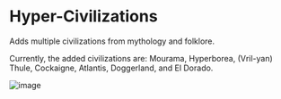 # Hyper-Civilizations

Adds multiple civilizations from mythology and folklore. 

Currently, the added civilizations are: Mourama, Hyperborea, (Vril-yan) Thule, Cockaigne, Atlantis, Doggerland, and El Dorado.

![image](https://github.com/nexphilim/Hyper-Civilizations/assets/75545134/26f4d177-be0a-40b9-b17e-ade4f20fc041)
